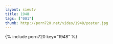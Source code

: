 ```yaml
--- 
layout: sieutv
title: 1948
tags: ["001"]
thumb: http://porn720.net/video/1948/poster.jpg
---
```

{% include porn720 key="1948" %} 
